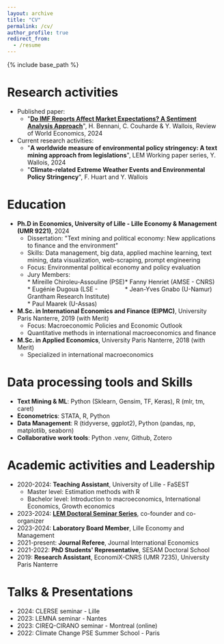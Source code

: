 ```yaml
---
layout: archive
title: "CV"
permalink: /cv/
author_profile: true
redirect_from:
  - /resume
---
```

{% include base_path %}
  
# Research activities
* Published paper:
  * "[__Do IMF Reports Affect Market Expectations? A Sentiment Analysis Approach__](https://link.springer.com/article/10.1007/s10290-023-00509-1)", H. Bennani, C. Couharde & Y. Wallois, Review of World Economics, 2024
* Current research activities:
  * "__A worldwide measure of environmental policy stringency: A text mining approach from legislations__", LEM Working paper series, Y. Wallois, 2024
  * "__Climate-related Extreme Weather Events and Environmental Policy Stringency__", F. Huart and Y. Wallois

# Education
* __Ph.D in Economics, University of Lille - Lille Economy & Management (UMR 9221)__, 2024
  * Dissertation: "Text mining and political economy: New applications to finance and the environment"
  * Skills: Data management, big data, applied machine learning, text mining, data visualization, web-scraping, prompt engineering
  * Focus: Environmental political economy and policy evaluation
  * Jury Members:
    <div style="display: grid; grid-template-columns: 1fr 1fr;">
      <div>
        * Mireille Chiroleu-Assouline (PSE)
      </div>
      <div>
        * Fanny Henriet (AMSE - CNRS)
      </div>
      <div>
        * Eugénie Dugoua (LSE - Grantham Research Institute)
      </div>
      <div>
        * Jean-Yves Gnabo (U-Namur)
      </div>
      <div>
        * Paul Maarek (U-Assas)
      </div>
    </div>
* __M.Sc. in International Economics and Finance (EIPMC)__, University Paris Nanterre, 2019 (with Merit)
  * Focus: Macroeconomic Policies and Economic Outlook
  * Quantitative methods in international macroeconomics and finance
* __M.Sc. in Applied Economics__, University Paris Nanterre, 2018 (with Merit)
  * Specialized in international macroeconomics

# Data processing tools and Skills
* __Text Mining & ML__: Python (Sklearn, Gensim, TF, Keras), R (mlr, tm, caret)
* __Econometrics__: STATA, R, Python
* __Data Management__: R (tidyverse, ggplot2), Python (pandas, np, matplotlib, seaborn)
* __Collaborative work tools__: Python .venv, Github, Zotero

# Academic activities and Leadership
* 2020-2024: __Teaching Assistant__, University of Lille - FaSEST
  * Master level: Estimation methods with R
  * Bachelor level: Introduction to macroeconomics, International Economics, Growth economics
* 2023-2024: __[LEM Doctoral Seminar Series](https://sites.google.com/view/lem-doctoral-seminar-series/2023-2024)__, co-founder and co-organizer
* 2023-2024: __Laboratory Board Member__, Lille Economy and Management
* 2021-present: __Journal Referee__, Journal International Economics
* 2021-2022: __PhD Students' Representative__, SESAM Doctoral School
* 2019: __Research Assistant__, EconomiX-CNRS (UMR 7235), University Paris Nanterre

# Talks & Presentations
* 2024: CLERSE seminar - Lille
* 2023: LEMNA seminar - Nantes
* 2023: CIREQ-CIRANO seminar - Montreal (online)
* 2022: Climate Change PSE Summer School - Paris
